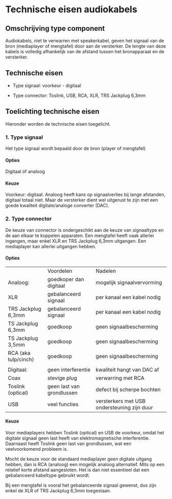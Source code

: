 # Technische eisen audiokabels

## Omschrijving type component

Audiokabels, niet te verwarren met speakerkabel, geven het signaal van de bron
(mediaplayer of mengtafel) door aan de versterker. De lengte van deze kabels is
volledig afhankelijk van de afstand tussen het bronapparaat en de versterker.

## Technische eisen

* Type signaal: voorkeur - digitaal

* Type connector: Toslink, USB, RCA, XLR, TRS Jackplug 6,3mm

## Toelichting technische eisen

Hieronder worden de technische eisen toegelicht. 

### 1. Type signaal

Het type signaal wordt bepaald door de bron (player of mengtafel)

#### Opties

Digitaal óf analoog

#### Keuze

Voorkeur: digitaal. Analoog heeft kans op signaalverlies bij lange afstanden,
digitaal totaal niet. Maar de versterker dient wel uitgerust te zijn met een
goede kwaliteit digitale/analoge converter (DAC).

### 2. Type connector

De keuze van connector is ondergeschikt aan de keuze van signaaltype en de aan
elkaar te koppelen apparaten. Een mengtafel heeft vaak allerlei ingangen, maar
enkel XLR en TRS Jackplug 6,3mm uitgangen. Een mediaplayer kan allerlei
uitgangen hebben.

#### Opties

<table>
  <tr>
    <td></td>
    <td>Voordelen</td>
    <td>Nadelen</td>
  </tr>
  <tr>
    <td>Analoog:</td>
    <td>goedkoper dan digitaal</td>
    <td>mogelijk signaalvervorming</td>
  </tr>
  <tr>
    <td>XLR</td>
    <td>gebalanceerd signaal</td>
    <td>per kanaal een kabel nodig</td>
  </tr>
  <tr>
    <td>TRS Jackplug 6,3mm</td>
    <td>gebalanceerd signaal</td>
    <td>per kanaal een kabel nodig</td>
  </tr>
  <tr>
    <td>TS Jackplug 6,3mm</td>
    <td>goedkoop</td>
    <td>geen signaalbescherming</td>
  </tr>
  <tr>
    <td>TS Jackplug 3,5mm</td>
    <td>goedkoop</td>
    <td>geen signaalbescherming</td>
  </tr>
  <tr>
    <td>RCA (aka tulp/cinch)</td>
    <td>goedkoop</td>
    <td>geen signaalbescherming</td>
  </tr>
  <tr>
    <td></td>
    <td></td>
    <td></td>
  </tr>
  <tr>
    <td>Digitaal:</td>
    <td>geen interferentie</td>
    <td>kwaliteit hangt van DAC af</td>
  </tr>
  <tr>
    <td>Coax</td>
    <td>stevige plug</td>
    <td>verwarring met RCA</td>
  </tr>
  <tr>
    <td>Toslink (optical)</td>
    <td>geen last van grondlussen</td>
    <td>defect bij scherpe bochten</td>
  </tr>
  <tr>
    <td>USB</td>
    <td>veel functies</td>
    <td>versterkers met USB ondersteuning zijn duur</td>
  </tr>
</table>


#### Keuze

Voor mediaplayers hebben Toslink (optical) en USB de voorkeur, omdat het
digitale signaal geen last heeft van elektromagnetische interferentie. Daarnaast
heeft Toslink geen last van grondlussen, wat een veelvoorkomend probleem is.

Mocht de keuze voor de standaard mediaplayer geen digitale uitgang hebben, dan
is RCA (analoog) een mogelijk analoog alternatief. Mits op een relatief korte
afstand aangesloten. Het is dan niet essentieel dat een gebalanceerd kabeltype
gebruikt wordt. 

Bij een mengtafel is vooral het gebalanceerde signaal gewenst, dus zijn enkel de
XLR of TRS Jackplug 6,3mm toegestaan.
